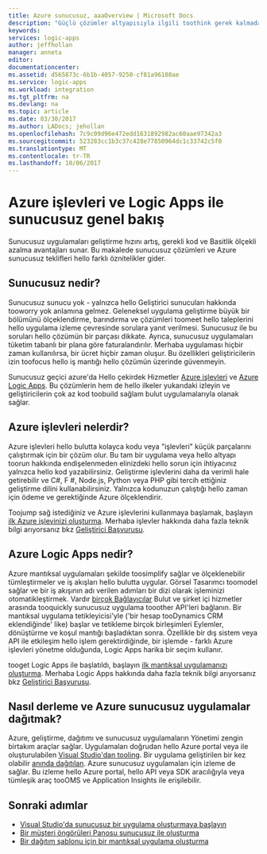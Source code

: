 ```yaml
---
title: Azure sunucusuz, aaaOverview | Microsoft Docs
description: "Güçlü çözümler altyapısıyla ilgili toothink gerek kalmadan hello bulutta oluşturun."
keywords: 
services: logic-apps
author: jeffhollan
manager: anneta
editor: 
documentationcenter: 
ms.assetid: d565873c-6b1b-4057-9250-cf81a96180ae
ms.service: logic-apps
ms.workload: integration
ms.tgt_pltfrm: na
ms.devlang: na
ms.topic: article
ms.date: 03/30/2017
ms.author: LADocs; jehollan
ms.openlocfilehash: 7c9c09d96e472edd1631892982ac60aae97342a3
ms.sourcegitcommit: 523283cc1b3c37c428e77850964dc1c33742c5f0
ms.translationtype: MT
ms.contentlocale: tr-TR
ms.lasthandoff: 10/06/2017
---
```

# <a name="overview-of-azure-serverless-with-functions-and-logic-apps"></a>Azure işlevleri ve Logic Apps ile sunucusuz genel bakış

Sunucusuz uygulamaları geliştirme hızını artış, gerekli kod ve Basitlik ölçekli azalma avantajları sunar.  Bu makalede sunucusuz çözümleri ve Azure sunucusuz teklifleri hello farklı öznitelikler gider.

## <a name="what-is-serverless"></a>Sunucusuz nedir?

Sunucusuz sunucu yok - yalnızca hello Geliştirici sunucuları hakkında tooworry yok anlamına gelmez.  Geleneksel uygulama geliştirme büyük bir bölümünü ölçeklendirme, barındırma ve çözümleri toomeet hello taleplerini hello uygulama izleme çevresinde sorulara yanıt verilmesi.  Sunucusuz ile bu soruları hello çözümün bir parçası dikkate.  Ayrıca, sunucusuz uygulamaları tüketim tabanlı bir plana göre faturalandırılır.  Merhaba uygulaması hiçbir zaman kullanılırsa, bir ücret hiçbir zaman oluşur.  Bu özellikleri geliştiricilerin izin toofocus hello iş mantığı hello çözümün üzerinde güvenmeyin.

Sunucusuz geçici azure'da Hello çekirdek Hizmetler [Azure işlevleri](https://azure.microsoft.com/services/functions/) ve [Azure Logic Apps](https://azure.microsoft.com/services/logic-apps/).  Bu çözümlerin hem de hello ilkeler yukarıdaki izleyin ve geliştiricilerin çok az kod toobuild sağlam bulut uygulamalarıyla olanak sağlar.

## <a name="what-are-azure-functions"></a>Azure işlevleri nelerdir?

Azure işlevleri hello bulutta kolayca kodu veya "işlevleri" küçük parçalarını çalıştırmak için bir çözüm olur. Bu tam bir uygulama veya hello altyapı toorun hakkında endişelenmeden elinizdeki hello sorun için ihtiyacınız yalnızca hello kod yazabilirsiniz. Geliştirme işlevlerini daha da verimli hale getirebilir ve C#, F #, Node.js, Python veya PHP gibi tercih ettiğiniz geliştirme dilini kullanabilirsiniz. Yalnızca kodunuzun çalıştığı hello zaman için ödeme ve gerektiğinde Azure ölçeklendirir.

Toojump sağ istediğiniz ve Azure işlevlerini kullanmaya başlamak, başlayın [ilk Azure işlevinizi oluşturma](../azure-functions/functions-create-first-azure-function.md). Merhaba işlevler hakkında daha fazla teknik bilgi arıyorsanız bkz [Geliştirici Başvurusu](../azure-functions/functions-reference.md).

## <a name="what-are-azure-logic-apps"></a>Azure Logic Apps nedir?

Azure mantıksal uygulamaları şekilde toosimplify sağlar ve ölçeklenebilir tümleştirmeler ve iş akışları hello bulutta uygular. Görsel Tasarımcı toomodel sağlar ve bir iş akışının adı verilen adımları bir dizi olarak işleminizi otomatikleştirmek.  Vardır [birçok Bağlayıcılar](../connectors/apis-list.md) Bulut ve şirket içi hizmetler arasında tooquickly sunucusuz uygulama tooother API'leri bağlanın.  Bir mantıksal uygulama tetikleyicisi'yle ('bir hesap tooDynamics CRM eklendiğinde' like) başlar ve tetikleme birçok birleşimleri Eylemler, dönüştürme ve koşul mantığı başladıktan sonra.  Özellikle bir dış sistem veya API ile etkileşim hello işlem gerektirdiğinde, bir işlemde - farklı Azure işlevleri yönetme olduğunda, Logic Apps harika bir seçim kullanır.

tooget Logic Apps ile başlatıldı, başlayın [ilk mantıksal uygulamanızı oluşturma](logic-apps-create-a-logic-app.md).  Merhaba Logic Apps hakkında daha fazla teknik bilgi arıyorsanız bkz [Geliştirici Başvurusu](logic-apps-workflow-actions-triggers.md).

## <a name="how-can-i-build-and-deploy-serverless-applications-in-azure"></a>Nasıl derleme ve Azure sunucusuz uygulamalar dağıtmak?

Azure, geliştirme, dağıtımı ve sunucusuz uygulamaların Yönetimi zengin birtakım araçlar sağlar.  Uygulamaları doğrudan hello Azure portal veya ile oluşturulabilen [Visual Studio'dan tooling](logic-apps-serverless-get-started-vs.md).  Bir uygulama geliştirilen bir kez olabilir [anında dağıtılan](logic-apps-create-deploy-template.md).  Azure sunucusuz uygulamaları için izleme de sağlar.  Bu izleme hello Azure portal, hello API veya SDK aracılığıyla veya tümleşik araç tooOMS ve Application Insights ile erişilebilir.

## <a name="next-steps"></a>Sonraki adımlar

* [Visual Studio'da sunucusuz bir uygulama oluşturmaya başlayın](logic-apps-serverless-get-started-vs.md)
* [Bir müşteri öngörüleri Panosu sunucusuz ile oluşturma](logic-apps-scenario-social-serverless.md)
* [Bir dağıtım şablonu için bir mantıksal uygulama oluşturma](logic-apps-create-deploy-template.md)